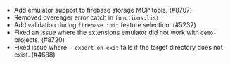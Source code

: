 - Add emulator support to firebase storage MCP tools. (#8707)
- Removed overeager error catch in `functions:list`.
- Add validation during `firebase init` feature selection. (#5232)
- Fixed an issue where the extensions emulator did not work with `demo-` projects. (#8720)
- Fixed issue where `--export-on-exit` fails if the target directory does not exist. (#4688)
